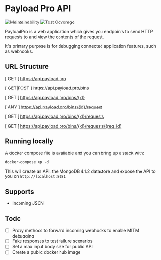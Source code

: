 # Payload Pro API

[![Maintainability](https://api.codeclimate.com/v1/badges/a2b86c9814643d6cc55a/maintainability)](https://codeclimate.com/github/PayloadPro/pro.payload.api/maintainability)
[![Test Coverage](https://api.codeclimate.com/v1/badges/a2b86c9814643d6cc55a/test_coverage)](https://codeclimate.com/github/PayloadPro/pro.payload.api/test_coverage)

PayloadPro is a web application which gives you endpoints to send HTTP requests to and view the contents of the request.

It's primary purpose is for debugging connected application features, such as webhooks.

## URL Structure

[ GET ] https://api.payload.pro

[ GET|POST ] https://api.payload.pro/bins

[ GET ] https://api.payload.pro/bins/{id}

[ ANY ] https://api.payload.pro/bins/{id}/request

[ GET ] https://api.payload.pro/bins/{id}/requests

[ GET ] https://api.payload.pro/bins/{id}/requests/{req_id}

## Running locally

A docker compose file is available and you can bring up a stack with:

```
docker-compose up -d
```

This will create an API, the MongoDB 4.1.2 datastore and expose the API to you on `http://localhost:8081`

## Supports

 - Incoming JSON

## Todo

 - [ ] Proxy methods to forward incoming webhooks to enable MITM debugging
 - [ ] Fake responses to test failure scenarios
 - [ ] Set a max input body size for public API
 - [ ] Create a public docker hub image
